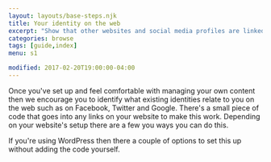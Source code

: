 ```yaml
---
layout: layouts/base-steps.njk
title: Your identity on the web
excerpt: "Show that other websites and social media profiles are linked to you and much more!"
categories: browse
tags: [guide,index]
menu: s1

modified: 2017-02-20T19:00:00-04:00
---
```


Once you've set up and feel comfortable with managing your own content then we encourage you to identify what existing identities relate to you on the web such as on Facebook, Twitter and Google. There's a small piece of code that goes into any links on your website to make this work. Depending on your website's setup there are a few you ways you can do this.

If you're using WordPress then there a couple of options to set this up without adding the code yourself.
